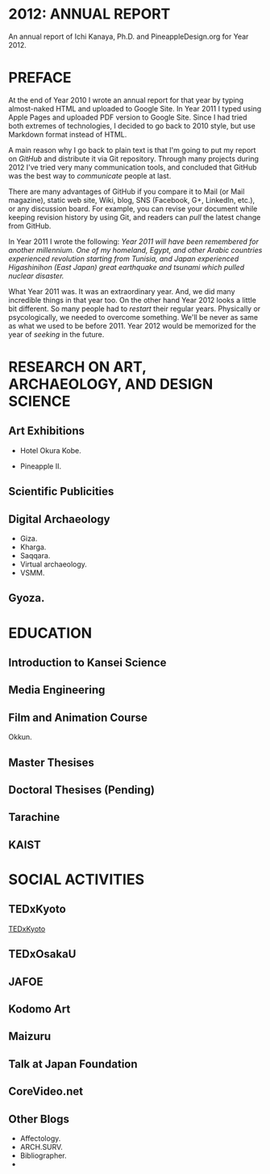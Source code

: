 # 2012: ANNUAL REPORT

An annual report of Ichi Kanaya, Ph.D. and PineappleDesign.org for
Year 2012.

# PREFACE

At the end of Year 2010 I wrote an annual report for that year by
typing almost-naked HTML and uploaded to Google Site. In Year 2011 I
typed using Apple Pages and uploaded PDF version to Google Site. Since
I had tried both extremes of technologies, I decided to go back to
2010 style, but use Markdown format instead of HTML.

A main reason why I go back to plain text is that I'm going to put my
report on _GitHub_ and distribute it via Git repository. Through many
projects during 2012 I've tried very many communication tools, and
concluded that GitHub was the best way to _communicate_ people at
last.

There are many advantages of GitHub if you compare it to Mail (or Mail
magazine), static web site, Wiki, blog, SNS (Facebook, G+, LinkedIn,
etc.), or any discussion board. For example, you can revise your
document while keeping revision history by using Git, and readers can
_pull_ the latest change from GitHub.

In Year 2011 I wrote the following: _Year 2011 will have been
remembered for another millennium. One of my homeland, Egypt, and
other Arabic countries experienced revolution starting from Tunisia,
and Japan experienced Higashinihon (East Japan) great earthquake and
tsunami which pulled nuclear disaster._

What Year 2011 was. It was an extraordinary year. And, we did many
incredible things in that year too. On the other hand Year 2012 looks
a little bit different. So many people had to _restart_ their regular
years. Physically or psycologically, we needed to overcome something.
We'll be never as same as what we used to be before 2011. Year 2012
would be memorized for the year of _seeking_ in the future.

# RESEARCH ON ART, ARCHAEOLOGY, AND DESIGN SCIENCE

## Art Exhibitions

* Hotel Okura Kobe.

* Pineapple II.

## Scientific Publicities

## Digital Archaeology

* Giza.
* Kharga.
* Saqqara.
* Virtual archaeology.
* VSMM.

## Gyoza.

# EDUCATION

## Introduction to Kansei Science

## Media Engineering

## Film and Animation Course

Okkun.

## Master Thesises

## Doctoral Thesises (Pending)

## Tarachine

## KAIST


# SOCIAL ACTIVITIES

## TEDxKyoto

[TEDxKyoto](http://www.tedxkyoto.com)

## TEDxOsakaU

## JAFOE

## Kodomo Art

## Maizuru

## Talk at Japan Foundation

## CoreVideo.net

## Other Blogs

* Affectology.
* ARCH.SURV.
* Bibliographer.
* 

